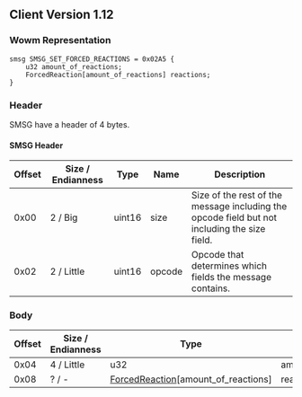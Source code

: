 ## Client Version 1.12

### Wowm Representation
```rust,ignore
smsg SMSG_SET_FORCED_REACTIONS = 0x02A5 {
    u32 amount_of_reactions;
    ForcedReaction[amount_of_reactions] reactions;
}
```
### Header

SMSG have a header of 4 bytes.

#### SMSG Header

| Offset | Size / Endianness | Type   | Name   | Description |
| ------ | ----------------- | ------ | ------ | ----------- |
| 0x00   | 2 / Big           | uint16 | size   | Size of the rest of the message including the opcode field but not including the size field.|
| 0x02   | 2 / Little        | uint16 | opcode | Opcode that determines which fields the message contains.|

### Body

| Offset | Size / Endianness | Type | Name | Description | Comment |
| ------ | ----------------- | ---- | ---- | ----------- | ------- |
| 0x04 | 4 / Little | u32 | amount_of_reactions |  |  |
| 0x08 | ? / - | [ForcedReaction](forcedreaction.md)[amount_of_reactions] | reactions |  |  |

